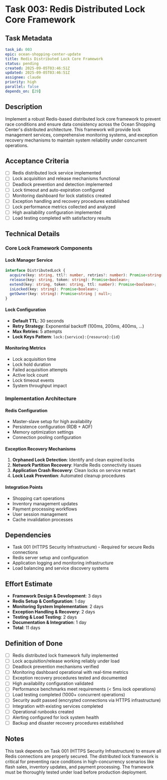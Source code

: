 # Task 003: Redis Distributed Lock Core Framework

## Task Metadata
```yaml
task_id: 003
epic: ocean-shopping-center-update
title: Redis Distributed Lock Core Framework
status: pending
created: 2025-09-05T03:46:51Z
updated: 2025-09-05T03:46:51Z
assignee: claude
priority: high
parallel: false
depends_on: [29]
```

## Description
Implement a robust Redis-based distributed lock core framework to prevent race conditions and ensure data consistency across the Ocean Shopping Center's distributed architecture. This framework will provide lock management services, comprehensive monitoring systems, and exception recovery mechanisms to maintain system reliability under concurrent operations.

## Acceptance Criteria
- [ ] Redis distributed lock service implemented
- [ ] Lock acquisition and release mechanisms functional
- [ ] Deadlock prevention and detection implemented
- [ ] Lock timeout and auto-expiration configured
- [ ] Monitoring dashboard for lock statistics created
- [ ] Exception handling and recovery procedures established
- [ ] Lock performance metrics collected and analyzed
- [ ] High availability configuration implemented
- [ ] Load testing completed with satisfactory results

## Technical Details

### Core Lock Framework Components

#### Lock Manager Service
```typescript
interface DistributedLock {
  acquire(key: string, ttl?: number, retries?: number): Promise<string>;
  release(key: string, token: string): Promise<boolean>;
  extend(key: string, token: string, ttl: number): Promise<boolean>;
  isLocked(key: string): Promise<boolean>;
  getOwner(key: string): Promise<string | null>;
}
```

#### Lock Configuration
- **Default TTL**: 30 seconds
- **Retry Strategy**: Exponential backoff (100ms, 200ms, 400ms, ...)
- **Max Retries**: 5 attempts
- **Lock Keys Pattern**: `lock:{service}:{resource}:{id}`

#### Monitoring Metrics
- Lock acquisition time
- Lock hold duration
- Failed acquisition attempts
- Active lock count
- Lock timeout events
- System throughput impact

### Implementation Architecture

#### Redis Configuration
- Master-slave setup for high availability
- Persistence configuration (RDB + AOF)
- Memory optimization settings
- Connection pooling configuration

#### Exception Recovery Mechanisms
1. **Orphaned Lock Detection**: Identify and clean expired locks
2. **Network Partition Recovery**: Handle Redis connectivity issues  
3. **Application Crash Recovery**: Clean locks on service restart
4. **Lock Leak Prevention**: Automated cleanup procedures

#### Integration Points
- Shopping cart operations
- Inventory management updates
- Payment processing workflows
- User session management
- Cache invalidation processes

## Dependencies
- Task 001 (HTTPS Security Infrastructure) - Required for secure Redis connections
- Redis server setup and configuration
- Application logging and monitoring infrastructure
- Load balancing and service discovery systems

## Effort Estimate
- **Framework Design & Development**: 3 days
- **Redis Setup & Configuration**: 1 day
- **Monitoring System Implementation**: 2 days
- **Exception Handling & Recovery**: 2 days
- **Testing & Load Testing**: 2 days
- **Documentation & Integration**: 1 day
- **Total**: 11 days

## Definition of Done
- [ ] Redis distributed lock framework fully implemented
- [ ] Lock acquisition/release working reliably under load
- [ ] Deadlock prevention mechanisms verified
- [ ] Monitoring dashboard operational with real-time metrics
- [ ] Exception recovery procedures tested and documented
- [ ] High availability configuration validated
- [ ] Performance benchmarks meet requirements (< 5ms lock operations)
- [ ] Load testing completed (1000+ concurrent operations)
- [ ] Security audit passed (encrypted connections via HTTPS infrastructure)
- [ ] Integration with existing services completed
- [ ] Operational runbooks created
- [ ] Alerting configured for lock system health
- [ ] Backup and disaster recovery procedures established

## Notes
This task depends on Task 001 (HTTPS Security Infrastructure) to ensure all Redis connections are properly secured. The distributed lock framework is critical for preventing race conditions in high-concurrency scenarios like flash sales, inventory updates, and payment processing. The framework must be thoroughly tested under load before production deployment.